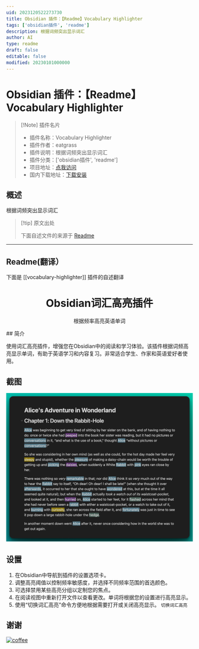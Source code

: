 ```yaml
---
uid: 2023120522273730
title: Obsidian 插件：【Readme】Vocabulary Highlighter
tags: ['obsidian插件', 'readme']
description: 根据词频突出显示词汇
author: AI
type: readme
draft: false
editable: false
modified: 20230101000000
---
```


# Obsidian 插件：【Readme】Vocabulary Highlighter

> [!Note] 插件名片
> - 插件名称：Vocabulary Highlighter
> - 插件作者：eatgrass
> - 插件说明：根据词频突出显示词汇
> - 插件分类：['obsidian插件', 'readme']
> - 项目地址：[点我访问](https://github.com/eatgrass/obsidian-vocab-highlighter)
> - 国内下载地址：[下载安装](https://pkmer.cn/products/plugin/pluginMarket/?vocabulary-highlighter)

## 概述

根据词频突出显示词汇



> [!tip] 原文出处
> 
>下面自述文件的来源于 [Readme](https://ghproxy.net/https://raw.githubusercontent.com/eatgrass/obsidian-vocab-highlighter/master/README.md)
> 

---

## Readme(翻译）

下面是 [[vocabulary-highlighter]] 插件的自述翻译


<h1 align="center">Obsidian词汇高亮插件</h1>
<p align="center">根据频率高亮英语单词</p>
## 简介

使用词汇高亮插件，增强您在Obsidian中的阅读和学习体验。该插件根据词频高亮显示单词，有助于英语学习和内容复习。非常适合学生、作家和英语爱好者使用。
## 截图

![Highlight](https://github.com/eatgrass/obsidian-vocab-highlighter/blob/487a3ac1b5023d9f8146c18e01099c4a15d83395/assets/screenshot-1.png)
## 设置

1. 在Obsidian中导航到插件的设置选项卡。
2. 调整高亮阈值以控制频率敏感度，并选择不同频率范围的首选颜色。
3. 可选择禁用某些高亮分组以定制您的焦点。
4. 在阅读视图中重新打开文件以查看更改。单词将根据您的设置进行高亮显示。
5. 使用“切换词汇高亮”命令方便地根据需要打开或关闭高亮显示。
`切换词汇高亮`
## 谢谢

[![coffee](https://img.buymeacoffee.com/button-api/?text=请我喝咖啡&emoji=%E2%98%95&slug=eatgrass&button_colour=FFDD00&font_colour=000000&font_family=Comic&outline_colour=000000&coffee_colour=ffffff)](https://www.buymeacoffee.com/eatgrass)



